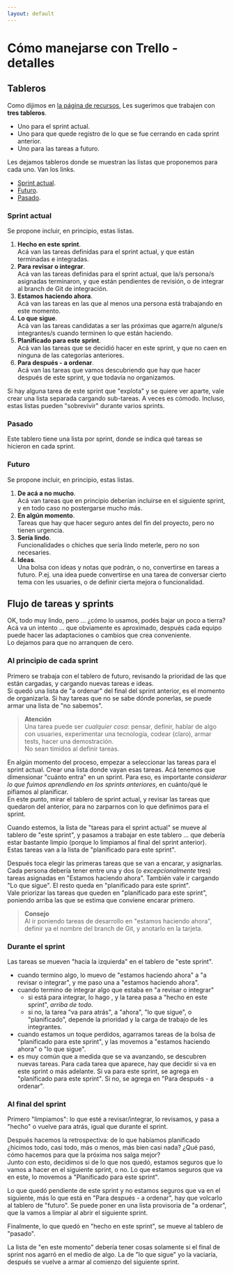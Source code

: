 ```yaml
---
layout: default
---
```


# Cómo manejarse con Trello - detalles

## Tableros 
Como dijimos en [la página de recursos](./recursos-index), Les sugerimos que trabajen con **tres tableros**.
- Uno para el sprint actual.
- Uno para que quede registro de lo que se fue cerrando en cada sprint anterior.
- Uno para las tareas a futuro.

Les dejamos tableros donde se muestran las listas que proponemos para cada uno. Van los links.

- [Sprint actual](https://trello.com/b/PolRgqcs/desapp-2021-propuesta-de-tablero-trello-este-sprint).
- [Futuro](https://trello.com/b/7eN8Djgf/desapp-2021-propuesta-de-tablero-trello-futuro).
- [Pasado](https://trello.com/b/WWCyjTZq/desapp-2021-propuesta-de-tablero-trello-pasado).


### Sprint actual
Se propone incluir, en principio, estas listas.

1. **Hecho en este sprint**.  
Acá van las tareas definidas para el sprint actual, y que están terminadas e integradas.
1. **Para revisar o integrar**.  
Acá van las tareas definidas para el sprint actual, que la/s persona/s asignadas terminaron, y que están pendientes de revisión, o de integrar al branch de Git de integración.
1. **Estamos haciendo ahora**.  
Acá van las tareas en las que al menos una persona está trabajando en este momento.
1. **Lo que sigue**.  
Acá van las tareas candidatas a ser las próximas que agarre/n algune/s integrantes/s cuando terminen lo que están haciendo.
1. **Planificado para este sprint**.  
Acá van las tareas que se decidió hacer en este sprint, y que no caen en ninguna de las categorías anteriores.
1. **Para después - a ordenar**.  
Acá van las tareas que vamos descubriendo que hay que hacer después de este sprint, y que todavía no organizamos.

Si hay alguna tarea de este sprint que "explota" y se quiere ver aparte, vale crear una lista separada cargando sub-tareas. A veces es cómodo. Incluso, estas listas pueden "sobrevivir" durante varios sprints.


### Pasado
Este tablero tiene una lista por sprint, donde se indica qué tareas se hicieron en cada sprint.


### Futuro
Se propone incluir, en principio, estas listas.

1. **De acá a no mucho**.  
Acá van tareas que en principio deberían incluirse en el siguiente sprint, y en todo caso no postergarse mucho más.
1. **En algún momento**.  
Tareas que hay que hacer seguro antes del fin del proyecto, pero no tienen urgencia.
1. **Sería lindo**.  
Funcionalidades o chiches que sería lindo meterle, pero no son necesaries.
1. **Ideas**.  
Una bolsa con ideas y notas que podrán, o no, convertirse en tareas a futuro. P.ej. una idea puede convertirse en una tarea de conversar cierto tema con les usuaries, o de definir cierta mejora o funcionalidad.


## Flujo de tareas y sprints

OK, todo muy lindo, pero ... ¿cómo lo usamos, podés bajar un poco a tierra?  
Acá va un intento ... que obviamente es aproximado, después cada equipo puede hacer las adaptaciones o cambios que crea conveniente.  
Lo dejamos para que no arranquen de cero.


### Al principio de cada sprint
Primero se trabaja con el tablero de futuro, revisando la prioridad de las que están cargadas, y cargando nuevas tareas e ideas.  
Si quedó una lista de "a ordenar" del final del sprint anterior, es el momento de organizarla. 
Si hay tareas que no se sabe dónde ponerlas, se puede armar una lista de "no sabemos".

> **Atención**  
Una tarea puede ser _cualquier cosa_: pensar, definir, hablar de algo con usuaries, experimentar una tecnología, codear (claro), armar tests, hacer una demostración.  
No sean tímidos al definir tareas.

En algún momento del proceso, empezar a seleccionar las tareas para el sprint actual. Crear una lista donde vayan esas tareas.
Acá tenemos que dimensionar "cuánto entra" en un sprint. Para eso, es importante _considerar lo que fuimos aprendiendo en los sprints anteriores_, en cuánto/qué le pifiamos al planificar.  
En este punto, mirar el tablero de sprint actual, y revisar las tareas que quedaron del anterior, para no zarparnos con lo que definimos para el sprint.  

Cuando estemos, la lista de "tareas para el sprint actual" se mueve al tablero de "este sprint", y pasamos a trabajar en este tablero ... que debería estar bastante limpio (porque lo limpiamos al final del sprint anterior).  
Estas tareas van a la lista de "planificado para este sprint".

Después toca elegir las primeras tareas que se van a encarar, y asignarlas. Cada persona debería tener entre una y dos (o _excepcionalmente_ tres) tareas asignadas en "Estamos haciendo ahora". También vale ir cargando "Lo que sigue". El resto queda en "planificado para este sprint".  
Vale priorizar las tareas que queden en "planificado para este sprint", poniendo arriba las que se estima que conviene encarar primero.

> **Consejo**  
> Al ir poniendo tareas de desarrollo en "estamos haciendo ahora", definir ya el nombre del branch de Git, y anotarlo en la tarjeta.


### Durante el sprint
Las tareas se mueven "hacia la izquierda" en el tablero de "este sprint".
- cuando termino algo, lo muevo de "estamos haciendo ahora" a "a revisar o integrar", y me paso una a "estamos haciendo ahora".
- cuando termino de integrar algo que estaba en "a revisar o integrar"
  - si está para integrar, lo hago , y la tarea pasa a "hecho en este sprint", _arriba de todo_.
  - si no, la tarea "va para atrás", a "ahora", "lo que sigue", o "planificado", depende la prioridad y la carga de trabajo de les integrantes.
- cuando estamos un toque perdidos, agarramos tareas de la bolsa de "planificado para este sprint", y las movemos a "estamos haciendo ahora" o "lo que sigue". 
- es muy común que a medida que se va avanzando, se descubren nuevas tareas. Para cada tarea que aparece, hay que decidir si va en este sprint o más adelante. Si va para este sprint, se agrega en "planificado para este sprint". Si no, se agrega en "Para después - a ordenar".


### Al final del sprint
Primero "limpiamos": lo que esté a revisar/integrar, lo revisamos, y pasa a "hecho" o vuelve para atrás, igual que durante el sprint.

Después hacemos la retrospectiva: de lo que habíamos planificado ¿hicimos todo, casi todo, más o menos, más bien casi nada? ¿Qué pasó, cómo hacemos para que la próxima nos salga mejor?   
Junto con esto, decidimos si de lo que nos quedó, estamos seguros que lo vamos a hacer en el siguiente sprint, o no.
Lo que estamos seguros que va en este, lo movemos a "Planificado para este sprint".

Lo que quedó pendiente de este sprint y no estamos seguros que va en el siguiente, más lo que está en "Para después - a ordenar", hay que volcarlo al tablero de "futuro". Se puede poner en una lista provisoria de "a ordenar", que la vamos a limpiar al abrir el siguiente sprint.

Finalmente, lo que quedó en "hecho en este sprint", se mueve al tablero de "pasado".

La lista de "en este momento" debería tener cosas solamente si el final de sprint nos agarró en el medio de algo. La de "lo que sigue" yo la vaciaría, después se vuelve a armar al comienzo del siguiente sprint.



